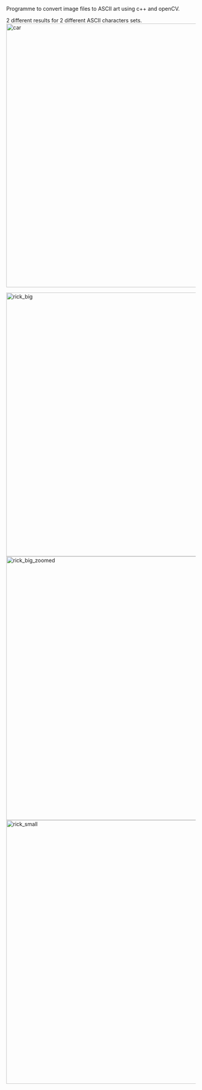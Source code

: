 Programme to convert image files to ASCII art using c++ and openCV.



2 different results for 2 different ASCII characters sets.
<img width="700" alt="car" src="https://github.com/Peczyn/IMG_to_ASCII/assets/142744067/5fbc57d8-25c1-4c58-91fd-9e62c93b5815">

<img width="700" alt="rick_big" src="https://github.com/Peczyn/IMG_to_ASCII/assets/142744067/47075d88-fe92-4e99-bdbf-c4b59ea86f6b">
<img width="700" alt="rick_big_zoomed" src="https://github.com/Peczyn/IMG_to_ASCII/assets/142744067/5d5ab267-bb1d-42e3-bb7b-cbb52a6f1490">
<img width="700" alt="rick_small" src="https://github.com/Peczyn/IMG_to_ASCII/assets/142744067/bcf09a46-9f53-4ec1-9fbf-0293f5a8af7b">
